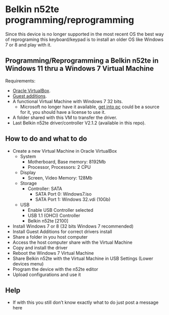 # Belkin n52te programming/reprogramming

Since this device is no longer supported in the most recent OS the best way of reprograming this keyboard/keypad is to install an older OS like Windows 7 or 8 and play with it.

## Programming/Reprogramming a Belkin n52te in Windows 11 thru a Windows 7 Virtual Machine

Requirements:
- [Oracle VirtualBox](https://download.virtualbox.org/virtualbox/7.0.12/VirtualBox-7.0.12-159484-Win.exe).
- [Guest additions](https://download.virtualbox.org/virtualbox/7.0.12/Oracle_VM_VirtualBox_Extension_Pack-7.0.12.vbox-extpack).
- A functional Virtual Machine with Windows 7 32 bits.
  - Microsoft no longer have it available, [get into pc](https://getintopc.com/softwares/operating-systems/windows-7-professional-sp1-multilingual-april-2023-free-download-9753788/?id=000993163391) could be a source for it, you should have a license to use it.
- A folder shared with this VM to transfer the driver.
- Last Belkin n52te driver/controller V2.1.2 (available in this repo).

## How to do and what to do

- Create a new Virtual Machine in Oracle VirtualBox
  - System
    - Motherboard, Base memory: 8192Mb
    - Processor, Processors: 2 CPU
  - Display
    - Screen, Video Memory: 128Mb
  - Storage
    - Controller: SATA
      - SATA Port 0: Windows7.iso
      - SATA Port 1: Windows 32.vdi (10Gb)
  - USB
    - Enable USB Controller selected
    - USB 1.1 (OHCI) Controller
    - Belkin n52te [2100]
- Install Windows 7 or 8 (32 bits Windows 7 recommended)
- Install Guest Additions for correct drivers install
- Share a folder in you host computer
- Access the host computer share with the Virtual Machine
- Copy and install the driver
- Reboot the Windows 7 Virtual Machine
- Share Belkin n52te with the Virtual Machine in USB Settings (Lower devices menu)
- Program the device with the n52te editor
- Upload configurations and use it

## Help

- If with this you still don’t know exactly what to do just post a message here
